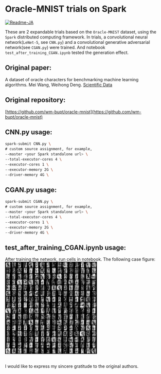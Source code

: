 # Oracle-MNIST trials on Spark

[![Readme-JA](https://img.shields.io/badge/README-Japanese-red.svg)](README.ja.md)

These are 2 expandable trials based on the `Oracle-MNIST` dataset, using the `Spark` distributed computing framework. In trials, a convolutional neural network(`LeNet-5`, see `CNN.py`) and a convolutional generative adversarial network(see `CGAN.py`) were trained. And notebook `test_after_training_CGAN.ipynb` tested the generation effect.

## Original paper:
A dataset of oracle characters for benchmarking machine learning algorithms. Mei Wang, Weihong Deng. 
[Scientific Data](https://www.nature.com/articles/s41597-024-02933-w)

## Original repository: 
[https://github.com/wm-bupt/oracle-mnist](https://github.com/wm-bupt/oracle-mnist)

## CNN.py usage:
```bash
spark-submit CNN.py \
# custom source assignment, for example,
--master <your Spark standalone url> \
--total-executor-cores 4 \
--executor-cores 1 \
--executor-memory 2G \
--driver-memory 4G \
```

## CGAN.py usage:
```bash
spark-submit CGAN.py \
# custom source assignment, for example,
--master <your Spark standalone url> \
--total-executor-cores 4 \
--executor-cores 1 \
--executor-memory 2G \
--driver-memory 4G \
```

## test_after_training_CGAN.ipynb usage:
After training the network, run cells in notebook. The following case figure:
<img src='./generated_images.png' width='60%'>

##
I would like to express my sincere gratitude to the original authors.